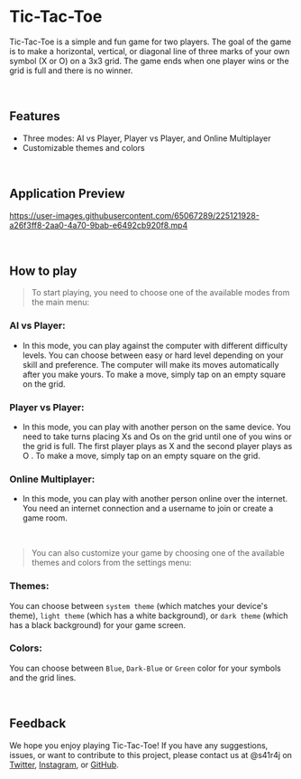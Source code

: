 # Tic-Tac-Toe

Tic-Tac-Toe is a simple and fun game for two players. The goal of the game is to make a horizontal, vertical, or diagonal line of three marks of your own symbol (X or O) on a 3x3 grid. The game ends when one player wins or the grid is full and there is no winner.

<br>

## Features

- Three modes: AI vs Player, Player vs Player, and Online Multiplayer
- Customizable themes and colors

<br>

## Application Preview
https://user-images.githubusercontent.com/65067289/225121928-a26f3ff8-2aa0-4a70-9bab-e6492cb920f8.mp4



<br>

## How to play 

> To start playing, you need to choose one of the available modes from the main menu:

### AI vs Player: 
- In this mode, you can play against the computer with different difficulty levels. You can choose between easy or hard level depending on your skill and preference. The computer will make its moves automatically after you make yours. To make a move, simply tap on an empty square on the grid.

### Player vs Player: 
- In this mode, you can play with another person on the same device. You need to take turns placing Xs and Os on the grid until one of you wins or the grid is full. The first player plays as X and the second player plays as O . To make a move, simply tap on an empty square on the grid.

### Online Multiplayer: 
- In this mode, you can play with another person online over the internet. You need an internet connection and a username to join or create a game room.

<br>

> You can also customize your game by choosing one of the available themes and colors from the settings menu:

### Themes: 
You can choose between `system theme` (which matches your device's theme), `light theme` (which has a white background), or `dark theme` (which has a black background) for your game screen.

### Colors: 
You can choose between `Blue`, `Dark-Blue` or `Green` color for your symbols and the grid lines.


<br>

## Feedback

We hope you enjoy playing Tic-Tac-Toe! If you have any suggestions, issues, or want to contribute to this project, please contact us at @s41r4j on [Twitter](https://twitter.com/s41r4j), [Instagram](https://www.instagram.com/s41r4j/), or [GitHub](https://github.com/s41r4j).
